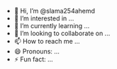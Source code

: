 - 👋 Hi, I’m @slama254ahemd
- 👀 I’m interested in ...
- 🌱 I’m currently learning ...
- 💞️ I’m looking to collaborate on ...
- 📫 How to reach me ...
- 😄 Pronouns: ...
- ⚡ Fun fact: ...

<!---
slama254ahemd/slama254ahemd is a ✨ special ✨ repository because its `README.md` (this file) appears on your GitHub profile.
You can click the Preview link to take a look at your changes.
--->

